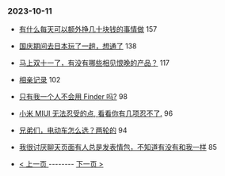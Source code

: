 ### 2023-10-11 
- [有什么每天可以额外挣几十块钱的事情做](https://www.v2ex.com/t/980843) 157
- [国庆期间去日本玩了一趟，想通了](https://www.v2ex.com/t/980891) 138
- [马上双十一了，有没有哪些相见恨晚的产品？](https://www.v2ex.com/t/980777) 117
- [相亲记录](https://www.v2ex.com/t/980929) 102
- [只有我一个人不会用 Finder 吗?](https://www.v2ex.com/t/980859) 98
- [小米 MIUI 无法忍受的点, 看看你有几项忍不了.](https://www.v2ex.com/t/980796) 96
- [兄弟们，电动车怎么选？两轮的](https://www.v2ex.com/t/980871) 94
- [我很讨厌聊天页面有人总是发表情包，不知道有没有和我一样](https://www.v2ex.com/t/980867) 85 

- [ < 上一页 ](https://github.com/able8/v2ex-hot-record/blob/master/2023-10-10.md) -------- [ 下一页 > ](https://github.com/able8/v2ex-hot-record/blob/master/2023-10-12.md)